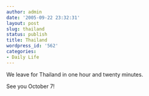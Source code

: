 ```yaml
---
author: admin
date: '2005-09-22 23:32:31'
layout: post
slug: thailand
status: publish
title: Thailand
wordpress_id: '562'
categories:
- Daily Life
---
```

<p>We leave for Thailand in one hour and twenty minutes.</p><p>See you October 7!&nbsp;</p>

